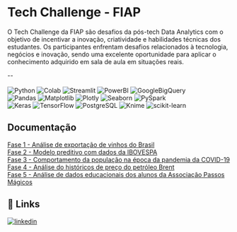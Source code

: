 
# Tech Challenge - FIAP

O Tech Challenge da FIAP são desafios da pós-tech Data Analytics com o objetivo de incentivar a inovação, criatividade e habilidades técnicas dos estudantes. Os participantes enfrentam desafios relacionados à tecnologia, negócios e inovação, sendo uma excelente oportunidade para aplicar o conhecimento adquirido em sala de aula em situações reais.

--<br><br>
![Python](https://img.shields.io/badge/python-3670A0?style=for-the-badge&logo=python&logoColor=ffdd54)
![Colab](https://img.shields.io/badge/Colab-F9AB00?style=for-the-badge&logo=googlecolab&color=525252)
![Streamlit](https://img.shields.io/badge/Streamlit-black?style=for-the-badge&logo=streamlit&logoColor=%23ffffff&color=%23FF4B4B)
![PowerBI](https://img.shields.io/badge/PowerBI-F2C811?style=for-the-badge&logo=Power%20BI&logoColor=white)
![GoogleBigQuery](https://img.shields.io/badge/bigquery-black?style=for-the-badge&logo=googlebigquery&logoColor=%23ffffff&color=%23669DF6)
<br/>
![Pandas](https://img.shields.io/badge/pandas-%23150458.svg?style=for-the-badge&logo=pandas&logoColor=white)
![Matplotlib](https://img.shields.io/badge/matplotlib-black?style=for-the-badge&color=%23396CB2)
![Plotly](https://img.shields.io/badge/Plotly-%233F4F75.svg?style=for-the-badge&logo=plotly&logoColor=white)
![Seaborn](https://img.shields.io/badge/seaborn-black?style=for-the-badge&color=%23047DA3)
![PySpark](https://img.shields.io/badge/pyspark-black?style=for-the-badge&logo=apachespark&logoColor=%23ffffff&color=%23E25A1C)
<br/>
![Keras](https://img.shields.io/badge/Keras-FF0000?style=for-the-badge&logo=keras&logoColor=white)
![TensorFlow](https://img.shields.io/badge/TensorFlow-FF6F00?style=for-the-badge&logo=tensorflow&logoColor=white)
![PostgreSQL](https://img.shields.io/badge/PostgreSQL-316192?style=for-the-badge&logo=postgresql&logoColor=white)
![Knime](https://img.shields.io/badge/knime-black?style=for-the-badge&logo=knime&logoColor=black&color=%23FDD800)
![scikit-learn](https://img.shields.io/badge/scikit--learn-%23F7931E.svg?style=for-the-badge&logo=scikit-learn&logoColor=white)







## Documentação

[Fase 1 - Análise de exportação de vinhos do Brasil](https://github.com/karinaguerra/postech-data-analytics-tech-challenge/tree/main/fase_1)
<br/>
[Fase 2 - Modelo preditivo com dados da IBOVESPA](https://github.com/karinaguerra/postech-data-analytics-tech-challenge/tree/main/fase_2)
<br/>
[Fase 3 - Comportamento da população na época da pandemia da COVID-19](https://github.com/karinaguerra/postech-data-analytics-tech-challenge/tree/main/fase_3)
<br/>
[Fase 4 - Análise do históricos de preço do petróleo Brent](https://github.com/karinaguerra/postech-data-analytics-tech-challenge/tree/main/fase_4)
<br/>
[Fase 5 - Análise de dados educacionais dos alunos da Associação Passos Mágicos](https://github.com/karinaguerra/postech-data-analytics-tech-challenge/tree/main/fase_5)


## 🔗 Links
[![linkedin](https://img.shields.io/badge/linkedin-0A66C2?style=for-the-badge&logo=linkedin&logoColor=white)](https://www.linkedin.com/in/kaguerra/)